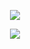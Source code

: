 <p align="center">
  <a href="https://skillicons.dev">
    <img src="https://skillicons.dev/icons?i=c,cs,cpp,java,py,js&perline=14" />
  </a>
</p>

<p align="center">
  <a href="https://skillicons.dev">
    <img src="https://skillicons.dev/icons?i=bots,linux,nodejs&perline=14" />
  </a>
</p>
